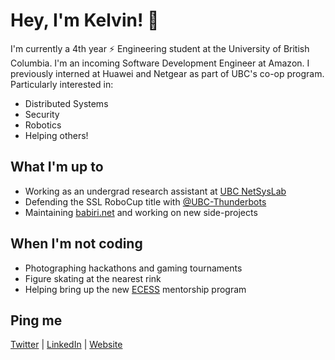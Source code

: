 # Hey, I'm Kelvin! 👋

I'm currently a 4th year :zap: Engineering student at the University of British Columbia. I'm an incoming Software Development Engineer at Amazon. I previously interned at Huawei and Netgear as part of UBC's co-op program. Particularly interested in:

- Distributed Systems
- Security
- Robotics
- Helping others!

## What I'm up to
- Working as an undergrad research assistant at [UBC NetSysLab](http://netsyslab.ece.ubc.ca/wiki/index.php/Networked_Systems_Laboratory)
- Defending the SSL RoboCup title with [@UBC-Thunderbots](https://github.com/UBC-Thunderbots/Software)
- Maintaining [babiri.net](https://www.babiri.net/#/) and working on new side-projects

## When I'm not coding
- Photographing hackathons and gaming tournaments
- Figure skating at the nearest rink
- Helping bring up the new [ECESS](http://ubcecess.com/) mentorship program

## Ping me
[Twitter](https://twitter.com/NotCelsiusDeg) | [LinkedIn](https://www.linkedin.com/in/kelvinkoon/) | [Website](https://www.kelvinkoon.dev/)
